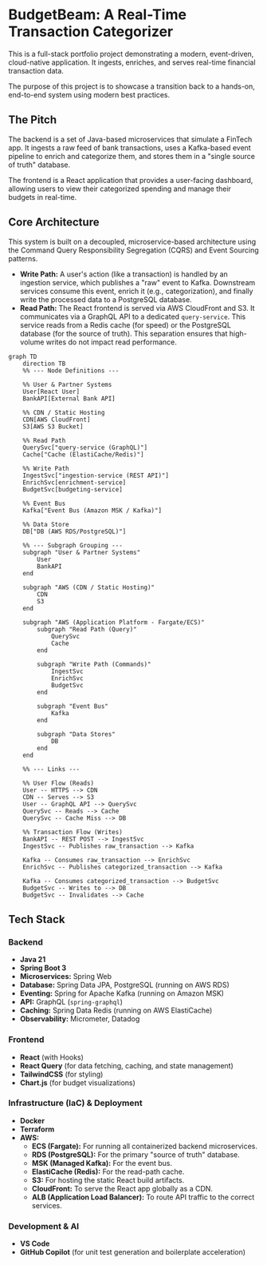 # BudgetBeam: A Real-Time Transaction Categorizer

This is a full-stack portfolio project demonstrating a modern, event-driven, cloud-native application. It ingests, enriches, and serves real-time financial transaction data.

The purpose of this project is to showcase a transition back to a hands-on, end-to-end system using modern best practices.

## The Pitch

The backend is a set of Java-based microservices that simulate a FinTech app. It ingests a raw feed of bank transactions, uses a Kafka-based event pipeline to enrich and categorize them, and stores them in a "single source of truth" database.

The frontend is a React application that provides a user-facing dashboard, allowing users to view their categorized spending and manage their budgets in real-time.

## Core Architecture

This system is built on a decoupled, microservice-based architecture using the Command Query Responsibility Segregation (CQRS) and Event Sourcing patterns.

* **Write Path:** A user's action (like a transaction) is handled by an ingestion service, which publishes a "raw" event to Kafka. Downstream services consume this event, enrich it (e.g., categorization), and finally write the processed data to a PostgreSQL database.
* **Read Path:** The React frontend is served via AWS CloudFront and S3. It communicates via a GraphQL API to a dedicated `query-service`. This service reads from a Redis cache (for speed) or the PostgreSQL database (for the source of truth). This separation ensures that high-volume writes do not impact read performance.

```mermaid
graph TD
    direction TB
    %% --- Node Definitions ---
    
    %% User & Partner Systems
    User[React User]
    BankAPI[External Bank API]

    %% CDN / Static Hosting
    CDN[AWS CloudFront]
    S3[AWS S3 Bucket]

    %% Read Path
    QuerySvc["query-service (GraphQL)"]
    Cache["Cache (ElastiCache/Redis)"]

    %% Write Path
    IngestSvc["ingestion-service (REST API)"]
    EnrichSvc[enrichment-service]
    BudgetSvc[budgeting-service]

    %% Event Bus
    Kafka["Event Bus (Amazon MSK / Kafka)"]

    %% Data Store
    DB["DB (AWS RDS/PostgreSQL)"]

    %% --- Subgraph Grouping ---
    subgraph "User & Partner Systems"
        User
        BankAPI
    end

    subgraph "AWS (CDN / Static Hosting)"
        CDN
        S3
    end

    subgraph "AWS (Application Platform - Fargate/ECS)"
        subgraph "Read Path (Query)"
            QuerySvc
            Cache
        end

        subgraph "Write Path (Commands)"
            IngestSvc
            EnrichSvc
            BudgetSvc
        end

        subgraph "Event Bus"
            Kafka
        end
        
        subgraph "Data Stores"
            DB
        end
    end

    %% --- Links ---

    %% User Flow (Reads)
    User -- HTTPS --> CDN
    CDN -- Serves --> S3
    User -- GraphQL API --> QuerySvc
    QuerySvc -- Reads --> Cache
    QuerySvc -- Cache Miss --> DB

    %% Transaction Flow (Writes)
    BankAPI -- REST POST --> IngestSvc
    IngestSvc -- Publishes raw_transaction --> Kafka
    
    Kafka -- Consumes raw_transaction --> EnrichSvc
    EnrichSvc -- Publishes categorized_transaction --> Kafka
    
    Kafka -- Consumes categorized_transaction --> BudgetSvc
    BudgetSvc -- Writes to --> DB
    BudgetSvc -- Invalidates --> Cache
```

## Tech Stack

### Backend
* **Java 21**
* **Spring Boot 3**
* **Microservices:** Spring Web
* **Database:** Spring Data JPA, PostgreSQL (running on AWS RDS)
* **Eventing:** Spring for Apache Kafka (running on Amazon MSK)
* **API:** GraphQL (`spring-graphql`)
* **Caching:** Spring Data Redis (running on AWS ElastiCache)
* **Observability:** Micrometer, Datadog

### Frontend
* **React** (with Hooks)
* **React Query** (for data fetching, caching, and state management)
* **TailwindCSS** (for styling)
* **Chart.js** (for budget visualizations)

### Infrastructure (IaC) & Deployment
* **Docker**
* **Terraform**
* **AWS:**
    * **ECS (Fargate):** For running all containerized backend microservices.
    * **RDS (PostgreSQL):** For the primary "source of truth" database.
    * **MSK (Managed Kafka):** For the event bus.
    * **ElastiCache (Redis):** For the read-path cache.
    * **S3:** For hosting the static React build artifacts.
    * **CloudFront:** To serve the React app globally as a CDN.
    * **ALB (Application Load Balancer):** To route API traffic to the correct services.

### Development & AI
* **VS Code**
* **GitHub Copilot** (for unit test generation and boilerplate acceleration)
